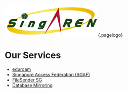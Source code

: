 <!-- TITLE: SingAREN Technical Wiki -->
<!-- SUBTITLE: Technical documentation for SingAREN services.-->

![Singaren Logo Transparency Small](/uploads/images/singaren-logo-transparency-small.png "Singaren Logo Transparency Small" ){.pagelogo}


# Our Services
* [eduroam](/eduroam)
* [Singapore Access Federation (SGAF)](/singapore-access-federation)
* [FileSender SG](https://filesender.singaren.net.sg/filesender/)
* [Database Mirroring](https://www.singaren.net.sg/dbmirror.php)